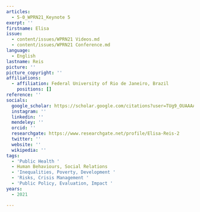 ```yaml
---
articles:
  - 5-0_WPRN21_Keynote 5
exerpt: ''
firstname: Elisa
issue:
  - content/issues/WPRN21 Videos.md
  - content/issues/WPRN21 Conference.md
language:
  - English
lastname: Reis
picture: ''
picture_copyright: ''
affiliations:
  - affiliation: Federal University of Rio de Janeiro, Brazil
    positions: []
reference: ''
socials:
  google_scholar: https://scholar.google.com/citations?user=TUg9_OUAAAAJ&hl=en
  instagram: ''
  linkedin: ''
  mendeley: ''
  orcid: ''
  researchgate: https://www.researchgate.net/profile/Elisa-Reis-2
  twitter: ''
  website: ''
  wikipedia: ''
tags:
  - 'Public Health '
  - Human Behaviours, Social Relations
  - 'Inequalities, Poverty, Development '
  - 'Risks, Crisis Management '
  - 'Public Policy, Evaluation, Impact '
years:
  - 2021

---
```

